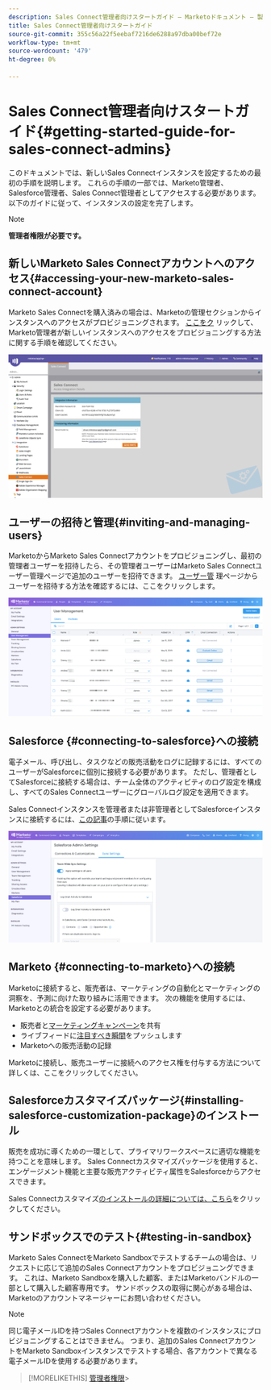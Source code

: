 ```yaml
---
description: Sales Connect管理者向けスタートガイド — Marketoドキュメント — 製品ドキュメント
title: Sales Connect管理者向けスタートガイド
source-git-commit: 355c56a22f5eebaf7216de6288a97dba00bef72e
workflow-type: tm+mt
source-wordcount: '479'
ht-degree: 0%

---
```


# Sales Connect管理者向けスタートガイド{#getting-started-guide-for-sales-connect-admins}

このドキュメントでは、新しいSales Connectインスタンスを設定するための最初の手順を説明します。 これらの手順の一部では、Marketo管理者、Salesforce管理者、Sales Connect管理者としてアクセスする必要があります。 以下のガイドに従って、インスタンスの設定を完了します。

>[!NOTE]
>
>**管理者権限が必要です。**

## 新しいMarketo Sales Connectアカウントへのアクセス{#accessing-your-new-marketo-sales-connect-account}

Marketo Sales Connectを購入済みの場合は、Marketoの管理セクションからインスタンスへのアクセスがプロビジョニングされます。 [ここをク](/help/marketo/product-docs/marketo-sales-connect/getting-started/accessing-your-new-sales-connect-instance.md) リックして、Marketo管理者が新しいインスタンスへのアクセスをプロビジョニングする方法に関する手順を確認してください。

![](assets/getting-started-guide-for-sales-connect-admins-1.png)

## ユーザーの招待と管理{#inviting-and-managing-users}

MarketoからMarketo Sales Connectアカウントをプロビジョニングし、最初の管理者ユーザーを招待したら、その管理者ユーザーはMarketo Sales Connectユーザー管理ページで追加のユーザーを招待できます。 [ユーザー管](/help/marketo/product-docs/marketo-sales-connect/admin/invite-users.md) 理ページからユーザーを招待する方法を確認するには、ここをクリックします。

![](assets/getting-started-guide-for-sales-connect-admins-2.png)

## Salesforce {#connecting-to-salesforce}への接続

電子メール、呼び出し、タスクなどの販売活動をログに記録するには、すべてのユーザーがSalesforceに個別に接続する必要があります。 ただし、管理者としてSalesforceに接続する場合は、チーム全体のアクティビティのログ設定を構成し、すべてのSales Connectユーザーにグローバルログ設定を適用できます。

Sales Connectインスタンスを管理者または非管理者としてSalesforceインスタンスに接続するには、[この記事](/help/marketo/product-docs/marketo-sales-connect/crm/salesforce-integration/connect-your-sales-connect-account-to-salesforce.md)の手順に従います。

![](assets/getting-started-guide-for-sales-connect-admins-3.png)

## Marketo {#connecting-to-marketo}への接続

Marketoに接続すると、販売者は、マーケティングの自動化とマーケティングの洞察を、予測に向けた取り組みに活用できます。 次の機能を使用するには、Marketoとの統合を設定する必要があります。

* 販売者と[マーケティングキャンペーン](/help/marketo/product-docs/marketo-sales-connect/marketo/make-a-campaign-visible-to-sales-connect-users.md)を共有
* ライブフィードに[注目すべき瞬間](/help/marketo/product-docs/marketo-sales-connect/marketo/interesting-moments-in-msc.md)をプッシュします
* Marketoへの販売活動の記録

Marketoに接続し、販売ユーザーに接続へのアクセス権を付与する方法について詳しくは、ここをクリックしてください。

## Salesforceカスタマイズパッケージ{#installing-salesforce-customization-package}のインストール

販売を成功に導くための一環として、プライマリワークスペースに適切な機能を持つことを意味します。 Sales Connectカスタマイズパッケージを使用すると、エンゲージメント機能と主要な販売アクティビティ属性をSalesforceからアクセスできます。

Sales Connectカスタマイズ[のインストールの詳細については、こちら](/help/marketo/product-docs/marketo-sales-connect/crm/salesforce-customization/sales-connect-customizations-for-crm.md)をクリックしてください。

## サンドボックスでのテスト{#testing-in-sandbox}

Marketo Sales ConnectをMarketo Sandboxでテストするチームの場合は、リクエストに応じて追加のSales Connectアカウントをプロビジョニングできます。 これは、Marketo Sandboxを購入した顧客、またはMarketoバンドルの一部として購入した顧客専用です。 サンドボックスの取得に関心がある場合は、Marketoのアカウントマネージャーにお問い合わせください。

>[!NOTE]
>
>同じ電子メールIDを持つSales Connectアカウントを複数のインスタンスにプロビジョニングすることはできません。 つまり、追加のSales ConnectアカウントをMarketo Sandboxインスタンスでテストする場合、各アカウントで異なる電子メールIDを使用する必要があります。

>[!MORELIKETHIS]
[管理者権限](/help/marketo/product-docs/marketo-sales-connect/admin/user-access-details.md)>
>
